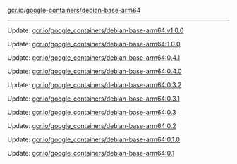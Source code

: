 [gcr.io/google-containers/debian-base-arm64](https://hub.docker.com/r/cruse/debian-base-arm64/tags/) 

----
Update: [gcr.io/google_containers/debian-base-arm64:v1.0.0](https://hub.docker.com/r/cruse/debian-base-arm64/tags/)

Update: [gcr.io/google_containers/debian-base-arm64:1.0.0](https://hub.docker.com/r/cruse/debian-base-arm64/tags/)

Update: [gcr.io/google_containers/debian-base-arm64:0.4.1](https://hub.docker.com/r/cruse/debian-base-arm64/tags/)

Update: [gcr.io/google_containers/debian-base-arm64:0.4.0](https://hub.docker.com/r/cruse/debian-base-arm64/tags/)

Update: [gcr.io/google_containers/debian-base-arm64:0.3.2](https://hub.docker.com/r/cruse/debian-base-arm64/tags/)

Update: [gcr.io/google_containers/debian-base-arm64:0.3.1](https://hub.docker.com/r/cruse/debian-base-arm64/tags/)

Update: [gcr.io/google_containers/debian-base-arm64:0.3](https://hub.docker.com/r/cruse/debian-base-arm64/tags/)

Update: [gcr.io/google_containers/debian-base-arm64:0.2](https://hub.docker.com/r/cruse/debian-base-arm64/tags/)

Update: [gcr.io/google_containers/debian-base-arm64:0.1.0](https://hub.docker.com/r/cruse/debian-base-arm64/tags/)

Update: [gcr.io/google_containers/debian-base-arm64:0.1](https://hub.docker.com/r/cruse/debian-base-arm64/tags/)

